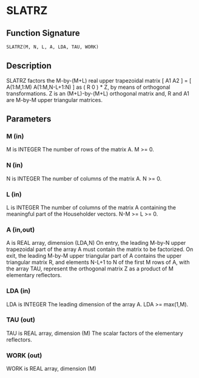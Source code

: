 # SLATRZ

## Function Signature

```fortran
SLATRZ(M, N, L, A, LDA, TAU, WORK)
```

## Description


 SLATRZ factors the M-by-(M+L) real upper trapezoidal matrix
 [ A1 A2 ] = [ A(1:M,1:M) A(1:M,N-L+1:N) ] as ( R  0 ) * Z, by means
 of orthogonal transformations.  Z is an (M+L)-by-(M+L) orthogonal
 matrix and, R and A1 are M-by-M upper triangular matrices.

## Parameters

### M (in)

M is INTEGER The number of rows of the matrix A. M >= 0.

### N (in)

N is INTEGER The number of columns of the matrix A. N >= 0.

### L (in)

L is INTEGER The number of columns of the matrix A containing the meaningful part of the Householder vectors. N-M >= L >= 0.

### A (in,out)

A is REAL array, dimension (LDA,N) On entry, the leading M-by-N upper trapezoidal part of the array A must contain the matrix to be factorized. On exit, the leading M-by-M upper triangular part of A contains the upper triangular matrix R, and elements N-L+1 to N of the first M rows of A, with the array TAU, represent the orthogonal matrix Z as a product of M elementary reflectors.

### LDA (in)

LDA is INTEGER The leading dimension of the array A. LDA >= max(1,M).

### TAU (out)

TAU is REAL array, dimension (M) The scalar factors of the elementary reflectors.

### WORK (out)

WORK is REAL array, dimension (M)

